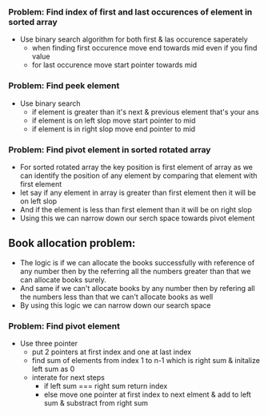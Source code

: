 ### Problem: Find index of first and last occurences of element in sorted array
- Use binary search algorithm for both first & las occurence saperately
  - when finding first occurence move end towards mid even if you find value
  - for last occurence move start pointer towards mid

### Problem: Find peek element
- Use binary search
  - if element is greater than it's next & previous element that's your ans
  - if element is on left slop move start pointer to mid
  - if element is in right slop move end pointer to mid

### Problem: Find pivot element in sorted rotated array
- For sorted rotated array the key position is first element of array as we can identify the position of any element by comparing that element with first element
- let say if any element in array is greater than first element then it will be on left slop
- And if the element is less than first element than it will be on right slop
- Using this we can narrow down our serch space towards pivot element

## Book allocation problem:
- The logic is if we can allocate the books successfully with reference of any number then by the referring all the numbers greater than that we can allocate books surely.
- And same if we can't allocate books by any number then by refering all the numbers less than that we can't allocate books as well
- By using this logic we can narrow down our search space

### Problem: Find pivot element
- Use three pointer
  - put 2 pointers at first index and one at last index
  - find sum of elements from index 1 to n-1 which is right sum & initalize left sum as 0
  - interate for next steps
    - if left sum === right sum return index
    - else move one pointer at first index to next elment & add to left sum & substract from right sum
  
